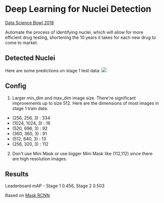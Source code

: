 # Deep Learning for Nuclei Detection
[Data Science Bowl 2018](https://www.kaggle.com/c/data-science-bowl-2018/)

Automate the process of identifying nuclei, which will allow for more efficient drug testing, shortening the 10 years it takes for each new drug to come to market.

## Detected Nuclei
Here are some predictions on stage 1 test data:
![](https://i.imgur.com/uxx13ag.png)

## Config
1. Larger min_dim and max_dim image size. There're significant improvements up to size 512. Here are the dimensions of most images in stage 1 train data.
  * (256, 256, 3) : 334
  * (1024, 1024, 3) : 16
  * (520, 696, 3) : 92
  * (360, 360, 3) : 91
  * (512, 640, 3) : 13
  * (256, 320, 3) : 112

2. Don't use Mini Mask or use bigger Mini Mask like (112,112) since there are high resolution images.

## Results
Leaderboard mAP - Stage 1 0.456, Stage 2 0.503

Based on [Mask RCNN](https://github.com/matterport/Mask_RCNN)
